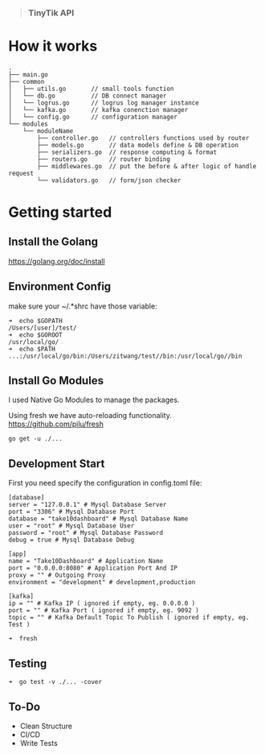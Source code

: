 
> ### TinyTik API

# How it works
```
.
├── main.go
├── common
│   ├── utils.go       // small tools function
│   └── db.go          // DB connect manager
│   └── logrus.go      // logrus log manager instance
│   └── kafka.go       // kafka conenction manager
│   └── config.go      // configuration manager
└── modules
    └── moduleName
        ├── controller.go   // controllers functions used by router
        ├── models.go       // data models define & DB operation
        ├── serializers.go  // response computing & format
        ├── routers.go      // router binding
        ├── middlewares.go  // put the before & after logic of handle request
        └── validators.go   // form/json checker
```

# Getting started

## Install the Golang
https://golang.org/doc/install
## Environment Config
make sure your ~/.*shrc have those variable:
```
➜  echo $GOPATH
/Users/[user]/test/
➜  echo $GOROOT
/usr/local/go/
➜  echo $PATH
...:/usr/local/go/bin:/Users/zitwang/test//bin:/usr/local/go//bin
```
## Install Go Modules
I used Native Go Modules to manage the packages.

Using fresh we have auto-reloading functionality.
https://github.com/pilu/fresh
```
go get -u ./...
```

## Development Start

First you need specify the configuration in config.toml file:

```
[database]
server = "127.0.0.1" # Mysql Database Server
port = "3306" # Mysql Database Port
database = "take10dashboard" # Mysql Database Name
user = "root" # Mysql Database User
password = "root" # Mysql Database Password
debug = true # Mysql Database Debug

[app]
name = "Take10Dashboard" # Application Name
port = "0.0.0.0:8080" # Application Port And IP
proxy = "" # Outgoing Proxy
environment = "development" # development,production

[kafka]
ip = "" # Kafka IP ( ignored if empty, eg. 0.0.0.0 )
port = "" # Kafka Port ( ignored if empty, eg. 9092 )
topic = "" # Kafka Default Topic To Publish ( ignored if empty, eg. Test )
```

```
➜  fresh
```

## Testing
```
➜  go test -v ./... -cover
```

## To-Do
- Clean Structure
- CI/CD
- Write Tests